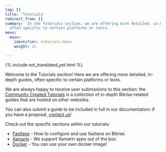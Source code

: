 ```yaml
---
tag: []
title: 'Tutorials'
redirect_from: []
summary: 'In the Tutorials section, we are offering more detailed, in-depth guides,
  often specific to certain platforms or tools. '
menu:
  main:
    identifier: tutorials-main
    weight: 11

---
```

{% include not_translated_yet.html %}

Welcome to the Tutorials section! Here we are offering more detailed, in-depth guides, often specific to certain platforms or tools.

We are always happy to receive user submissions to this section: the [Community Created Tutorials](/jp/tutorials/community-created/) is a collection of in-depth Bitrise-related guides that are hosted on other websites.

You can also submit a guide to be included in full in our documentation: if you have a proposal, [contact us](https://www.bitrise.io/contact)!

Check out the specific sections within our tutorials:

* [Fastlane](/jp/tutorials/fastlane/index/) - How to configure and use fastlane on Bitrise.
* [Xamarin](/jp/tutorials/xamarin/index/) - We support Xamarin apps out of the box.
* [Docker](/jp/tutorials/docker/index/) - You can use your own docker image!
